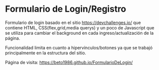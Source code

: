 # Formulario de Login/Registro

Formulario de login basado en el sitio https://devchallenges.io/ que contiene HTML, CSS(flex,grid,media querys) y un poco de Javascript que se utiliza para cambiar el background en cada ingreso/actualización de la página.

Funcionalidad limita en cuanto a hipervínculos/botones ya que se trabajó principalmente en la estructura del sitio.

Página de visita: https://beto1986.github.io/FormularioDeLogin/
